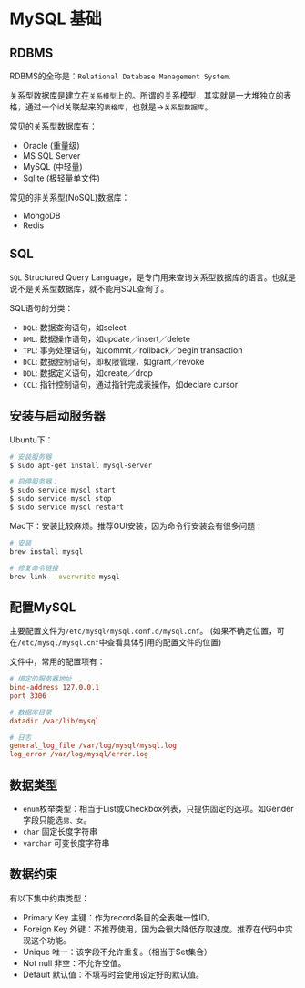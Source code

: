 # MySQL 基础


## RDBMS

RDBMS的全称是：`Relational Database Management System`.

关系型数据库是建立在`关系模型`上的。所谓的关系模型，其实就是一大堆独立的表格，通过一个id关联起来的`表格库`，也就是->`关系型数据库`。

常见的关系型数据库有：
- Oracle (重量级)
- MS SQL Server
- MySQL (中轻量)
- Sqlite (极轻量单文件)

常见的非关系型(NoSQL)数据库：
- MongoDB
- Redis

## SQL

`SQL` Structured Query Language，是专门用来查询关系型数据库的语言。也就是说不是关系型数据库，就不能用SQL查询了。

SQL语句的分类：
- `DQL`: 数据查询语句，如select
- `DML`: 数据操作语句，如update／insert／delete
- `TPL`: 事务处理语句，如commit／rollback／begin transaction
- `DCL`: 数据控制语句，即权限管理，如grant／revoke
- `DDL`: 数据定义语句，如create／drop
- `CCL`: 指针控制语句，通过指针完成表操作，如declare cursor


## 安装与启动服务器

Ubuntu下：
```sh
# 安装服务器
$ sudo apt-get install mysql-server

# 启停服务器：
$ sudo service mysql start
$ sudo service mysql stop
$ sudo service mysql restart
```

Mac下：安装比较麻烦。推荐GUI安装，因为命令行安装会有很多问题：
```sh
# 安装
brew install mysql

# 修复命令链接
brew link --overwrite mysql
```


## 配置MySQL

主要配置文件为`/etc/mysql/mysql.conf.d/mysql.cnf`。
(如果不确定位置，可在`/etc/mysql/mysql.cnf`中查看具体引用的配置文件的位置)

文件中，常用的配置项有：
```ini
# 绑定的服务器地址
bind-address 127.0.0.1
port 3306

# 数据库目录
datadir /var/lib/mysql

# 日志
general_log_file /var/log/mysql/mysql.log
log_error /var/log/mysql/error.log
```


## 数据类型

- `enum`枚举类型：相当于List或Checkbox列表，只提供固定的选项。如Gender字段只能选`男、女`。
- `char` 固定长度字符串
- `varchar` 可变长度字符串


## 数据约束

有以下集中约束类型：
- Primary Key 主键：作为record条目的全表唯一性ID。
- Foreign Key 外键：不推荐使用，因为会很大降低存取速度。推荐在代码中实现这个功能。
- Unique 唯一：该字段不允许重复。（相当于Set集合）
- Not null 非空：不允许空值。
- Default 默认值：不填写时会使用设定好的默认值。